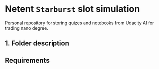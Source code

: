 # Netent `Starburst` slot simulation

Personal repository for storing quizes and notebooks from Udacity AI for trading nano degree.

## 1. Folder description

## Requirements
